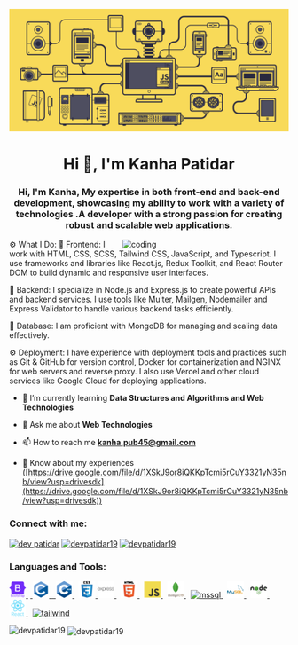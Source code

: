 ![logo](https://github.com/devPatidar19/devPatidar19/blob/main/front.gif)

<h1 align="center">Hi 👋, I'm Kanha Patidar</h1>
<h3 align="center">Hi, I'm Kanha, My expertise in both front-end and back-end development, showcasing my ability to work with a variety of technologies .A developer with a strong passion for creating robust and scalable web applications.</h3>
<img  align ="right" alt="coding" width="300" src="https://raj-rathod.github.io/rajesh-rathore/assets/images/developer.gif"/>

⚙️ What I Do:
🧩 Frontend: I work with HTML, CSS, SCSS, Tailwind CSS, JavaScript, and Typescript. I use frameworks and libraries like React.js, Redux Toolkit, and React Router DOM to build dynamic and responsive user interfaces.

🧩 Backend: I specialize in Node.js and Express.js to create powerful APIs and backend services. I use tools like Multer, Mailgen, Nodemailer and Express Validator to handle various backend tasks efficiently.

🧩 Database: I am proficient with MongoDB for managing and scaling data effectively.

⚙️ Deployment:
I have experience with deployment tools and practices such as Git & GitHub for version control, Docker for containerization and NGINX for web servers and reverse proxy. I also use Vercel and other cloud services like  Google Cloud for deploying applications.

- 🌱 I’m currently learning **Data Structures and Algorithms and Web Technologies**

- 💬 Ask me about **Web Technologies**

- 📫 How to reach me **kanha.pub45@gmail.com**

- 📄 Know about my experiences ([https://drive.google.com/file/d/1XSkJ9or8iQKKpTcmi5rCuY3321yN35nb/view?usp=drivesdk](https://drive.google.com/file/d/1XSkJ9or8iQKKpTcmi5rCuY3321yN35nb/view?usp=drivesdk))



<h3 align="left">Connect with me:</h3>
<p align="left">
<a href="https://www.linkedin.com/in/kanha-patidar-a77086222/" target="blank"><img align="center" src="https://raw.githubusercontent.com/rahuldkjain/github-profile-readme-generator/master/src/images/icons/Social/linked-in-alt.svg" alt="dev patidar" height="30" width="40" /></a> 
<a href="https://www.instagram.com/kanha_patidar45?igsh=aGlxZDA3ZzVqZmZ4" target="blank"><img align="center" src="https://raw.githubusercontent.com/rahuldkjain/github-profile-readme-generator/master/src/images/icons/Social/instagram.svg" alt="devpatidar19" height="30" width="40" /></a>
<a href="https://leetcode.com/u/kanhapatidar45/+" target="blank"><img align="center" src="https://raw.githubusercontent.com/rahuldkjain/github-profile-readme-generator/master/src/images/icons/Social/leet-code.svg" alt="devpatidar19" height="30" width="40" /></a>
</p>

<h3 align="left">Languages and Tools:</h3>
<p align="left"> <a href="https://getbootstrap.com" target="_blank" rel="noreferrer"> <img src="https://raw.githubusercontent.com/devicons/devicon/master/icons/bootstrap/bootstrap-plain-wordmark.svg" alt="bootstrap" width="30" height="30"/> </a> &nbsp<a href="https://www.cprogramming.com/" target="_blank" rel="noreferrer"> <img src="https://raw.githubusercontent.com/devicons/devicon/master/icons/c/c-original.svg" alt="c" width="30" height="30"/> </a> <a href="https://www.w3schools.com/cpp/" target="_blank" rel="noreferrer"> &nbsp <img src="https://raw.githubusercontent.com/devicons/devicon/master/icons/cplusplus/cplusplus-original.svg" alt="cplusplus" width="30" height="30"/> </a>  &nbsp <a href="https://www.w3schools.com/css/" target="_blank" rel="noreferrer"> <img src="https://raw.githubusercontent.com/devicons/devicon/master/icons/css3/css3-original-wordmark.svg" alt="css3" width="30" height="30"/> </a> <a href="https://expressjs.com" target="_blank" rel="noreferrer"> <img src="https://raw.githubusercontent.com/devicons/devicon/master/icons/express/express-original-wordmark.svg" alt="express" width="30" height="30"/> </a>  &nbsp <a href="https://www.w3.org/html/" target="_blank" rel="noreferrer"> <img src="https://raw.githubusercontent.com/devicons/devicon/master/icons/html5/html5-original-wordmark.svg" alt="html5" width="30" height="30"/> </a>  &nbsp <a href="https://developer.mozilla.org/en-US/docs/Web/JavaScript" target="_blank" rel="noreferrer"> <img src="https://raw.githubusercontent.com/devicons/devicon/master/icons/javascript/javascript-original.svg" alt="javascript" width="30" height="30"/> </a> &nbsp <a href="https://www.mongodb.com/" target="_blank" rel="noreferrer"> <img src="https://raw.githubusercontent.com/devicons/devicon/master/icons/mongodb/mongodb-original-wordmark.svg" alt="mongodb" width="30" height="30"/> </a> &nbsp <a href="https://www.microsoft.com/en-us/sql-server" target="_blank" rel="noreferrer"> <img src="https://www.svgrepo.com/show/303229/microsoft-sql-server-logo.svg" alt="mssql" width="30" height="30"/> </a> &nbsp <a href="https://www.mysql.com/" target="_blank" rel="noreferrer"> <img src="https://raw.githubusercontent.com/devicons/devicon/master/icons/mysql/mysql-original-wordmark.svg" alt="mysql" width="30" height="30"/> </a>  &nbsp <a href="https://nodejs.org" target="_blank" rel="noreferrer"> <img src="https://raw.githubusercontent.com/devicons/devicon/master/icons/nodejs/nodejs-original-wordmark.svg" alt="nodejs" width="30" height="30"/> </a>  &nbsp <a href="https://reactjs.org/" target="_blank" rel="noreferrer"> <img src="https://raw.githubusercontent.com/devicons/devicon/master/icons/react/react-original-wordmark.svg" alt="react" width="30" height="30"/> </a>  &nbsp <a href="https://tailwindcss.com/" target="_blank" rel="noreferrer"> <img src="https://www.vectorlogo.zone/logos/tailwindcss/tailwindcss-icon.svg" alt="tailwind" width="30" height="30"/> </a> </p>

<p><img align="left" src="https://github-readme-stats.vercel.app/api/top-langs?username=devpatidar19&show_icons=true&locale=en&layout=compact" alt="devpatidar19" /></p>

<p>&nbsp;<img align="center" src="https://github-readme-stats.vercel.app/api?username=devpatidar19&show_icons=true&locale=en" alt="devpatidar19" /></p>

<!--
**devPatidar19/devPatidar19** is a ✨ _special_ ✨ repository because its `README.md` (this file) appears on your GitHub profile.

Here are some ideas to get you started:

- 🔭 I’m currently working on ...
- 🌱 I’m currently learning ...
- 👯 I’m looking to collaborate on ...
- 🤔 I’m looking for help with ...
- 💬 Ask me about ...
- 📫 How to reach me: ...
- 😄 Pronouns: ...
- ⚡ Fun fact: ...
-->
